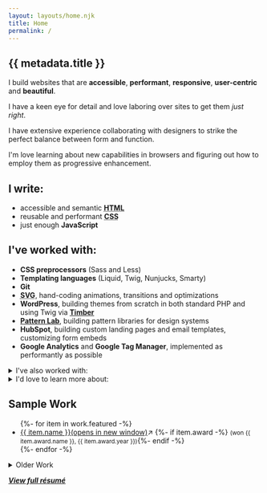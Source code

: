```yaml
---
layout: layouts/home.njk
title: Home
permalink: /
---
```


<section class="lead" id="intro" aria-label="About Me">

<h1 class="visually-hidden">{{ metadata.title }}</h1>

<p class="lead">I build websites that are <strong>accessible</strong>, <strong>performant</strong>, <strong>responsive</strong>, <strong>user-centric</strong> and <strong>beautiful</strong>.</p>

I have a keen eye for detail and love laboring over sites to get them _just right_.

I have extensive experience collaborating with designers to strike the perfect balance between form and function.

I'm love learning about new capabilities in browsers and figuring out how to employ them as progressive enhancement.

</section>

<section aria-label="Skills">

## I write:

- accessible and semantic **<abbr title="HyperText Markup Language">HTML</abbr>**
- reusable and performant **<abbr title="Cascading Stylesheets">CSS</abbr>**
- just enough **JavaScript**

## I've worked with:

- **CSS preprocessors** (Sass and Less)
- **Templating languages** (Liquid, Twig, Nunjucks, Smarty)
- **Git**
- **<abbr title="Scalable Vector Graphics">SVG</abbr>**, hand-coding animations, transitions and optimizations
- **WordPress**, building themes from scratch in both standard PHP and using Twig via **[Timber](https://www.upstatement.com/timber/)**
- **[Pattern Lab](https://patternlab.io/)**, building pattern libraries for design systems
- **HubSpot**, building custom landing pages and email templates, customizing form embeds
- **Google Analytics** and **Google Tag Manager**, implemented as performantly as possible

<details>
<summary>I've also worked with:</summary>

- **Photoshop**, **Illustrator** and **Sketch**
- **Google Lighthouse** and **WebPageTest**
- **Schema.org** and other similar markup methods
- **Cloudflare**, for doing edge SEO optimization via Cloudflare Workers
- **[Buddy](https://buddy.works)**, for CI/CD and deployment
- **Shopify**
- **MailChimp**
- **WordPress page builders** like WP Bakery and Divi, on legacy projects I inherited
  </details>

<details>
<summary>I'd love to learn more about:</summary>

- **[Eleventy](https://www.11ty.dev)**
- **[Netlify](https://netlify.com)**
- **Web components**
- **[Svelte](https://svelte.dev/)** and **[Sapper](https://sapper.svelte.dev/)**
- **[Craft CMS](https://www.craftcms.com/)**
  </details>

</section>

<section id="work" aria-label="Sample Work">

## Sample Work

<ul>
{%- for item in work.featured -%}
	<li>
<a href="{{ item.url | url }}" target="_blank" rel="noopener noreferrer">{{ item.name }}<span class="visually-hidden">(opens in new window)</span></a><span class="icon icon-new-window" aria-hidden="true">&#8599;</span>
{%- if item.award -%} <small>(won {{ item.award.name }}, <time>{{ item.award.year }}</time>)</small>{%- endif -%}
	</li>
{%- endfor -%}
</ul>

<details>

<summary>Older Work</summary>

<p>Some of these probably aren't up to my modern standard. They also often use Typekit fonts, which do not work on archive.org.</p>

<ul>
{%- for item in work.old %}
	<li>
<a href="{{ item.url | url }}" target="_blank" rel="noopener noreferrer">{{ item.name }}<span class="visually-hidden">(opens in new window)</span></a><span class="icon icon-new-window" aria-hidden="true">&#8599;</span>
{%- if item.award -%} <small>(won {{ item.award.name }}, <time>{{ item.award.year }}</time>)</small>{%- endif -%}
	</li>
{%- endfor %}
</ul>

</details>

</section>

<section class="center" aria-label="More info">

<strong><em><a href="/resume/">View full résumé</em></a></strong>

</section>
